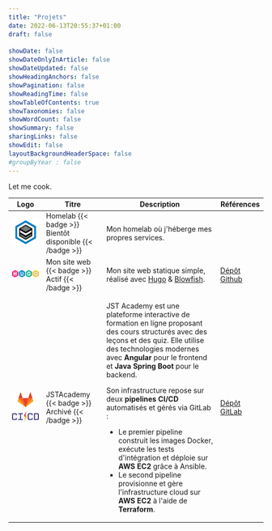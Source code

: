 ```yaml
---
title: "Projets"
date: 2022-06-13T20:55:37+01:00
draft: false

showDate: false
showDateOnlyInArticle: false
showDateUpdated: false
showHeadingAnchors: false
showPagination: false
showReadingTime: false
showTableOfContents: true
showTaxonomies: false
showWordCount: false
showSummary: false
sharingLinks: false
showEdit: false
layoutBackgroundHeaderSpace: false
#groupByYear : false
---
```


Let me cook.

<table>
    <thead>
        <tr>
            <th>Logo</th>
            <th>Titre</th>
            <th>Description</th>
            <th>Références</th>
        </tr>
    </thead>
    <tbody>
        <tr>
            <td><img class="customEntitityAlbum" style="background-color:transparent" src="homelab.fr.png"/></td>
            <td>
              Homelab
              {{< badge >}}
                Bientôt disponible
              {{< /badge >}}
            </td>
            <td>Mon homelab où j'héberge mes propres services.</td>
            <td><a target="_blank" href=""></a></td>
        </tr>
         <tr>
            <td><img class="customEntitityAlbum" style="background-color:transparent" src="hugo.fr.png"/></td>
            <td>
              Mon site web
              {{< badge >}}
                Actif
              {{< /badge >}}
            </td>
            <td>Mon site web statique simple, réalisé avec <a target="_blank" href="https://gohugo.io/">Hugo</a> & <a target="_blank" href="https://blowfish.page/">Blowfish</a>.</td>
            <td><a target="_blank" href="https://github.com/justin-de-sio/my-blog">Dépôt Github</a></td>
        </tr>
        <tr>
            <td><img class="customEntitityAlbum" style="background-color:transparent" src="cicd.fr.png"/></td>
            <td>
              JSTAcademy
              {{< badge >}}
                Archivé
              {{< /badge >}}
            </td>
            <td>
                <p>JST Academy est une plateforme interactive de formation en ligne proposant des cours structurés avec des leçons et des quiz. Elle utilise des technologies modernes avec <strong>Angular</strong> pour le frontend et <strong>Java Spring Boot</strong> pour le backend.</p>
                <p>Son infrastructure repose sur deux <strong>pipelines CI/CD</strong> automatisés et gérés via GitLab :</p>
                <ul>
                <li>Le premier pipeline construit les images Docker, exécute les tests d'intégration et déploie sur <strong>AWS EC2</strong> grâce à Ansible.</li>
                <li>Le second pipeline provisionne et gère l'infrastructure cloud sur <strong>AWS EC2</strong> à l'aide de <strong>Terraform</strong>.</li>
                </ul>
            </td>
                <td><a target="_blank" href="https://gitlab.com/jstacademy">Dépôt GitLab</a></td>
        </tr>

</tbody>

</table>
